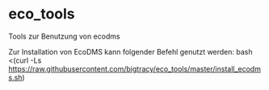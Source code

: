 # eco_tools
Tools zur Benutzung von ecodms

Zur Installation von EcoDMS kann folgender Befehl genutzt werden:
bash <(curl -Ls https://raw.githubusercontent.com/bigtracy/eco_tools/master/install_ecodms.sh)

